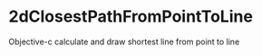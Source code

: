 2dClosestPathFromPointToLine
============================

Objective-c calculate and draw shortest line from point to line